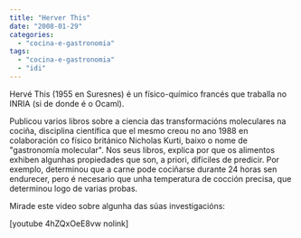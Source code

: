 ```yaml
---
title: "Herver This"
date: "2008-01-29"
categories: 
  - "cocina-e-gastronomia"
tags: 
  - "cocina-e-gastronomia"
  - "idi"
---
```


Hervé This (1955 en Suresnes) é un físico-químico francés que traballa no INRIA (si de donde é o Ocaml).

Publicou varios libros sobre a ciencia das transformacións moleculares na cociña, disciplina científica que el mesmo creou no ano 1988 en colaboración co físico británico Nicholas Kurti, baixo o nome de "gastronomía molecular". Nos seus libros, explica por que os alimentos exhiben algunhas propiedades que son, a priori, difíciles de predicir. Por exemplo, determinou que a carne pode cociñarse durante 24 horas sen endurecer, pero é necesario que unha temperatura de cocción precisa, que determinou logo de varias probas.

Mirade este video sobre algunha das súas investigacións:

\[youtube 4hZQxOeE8vw nolink\]

